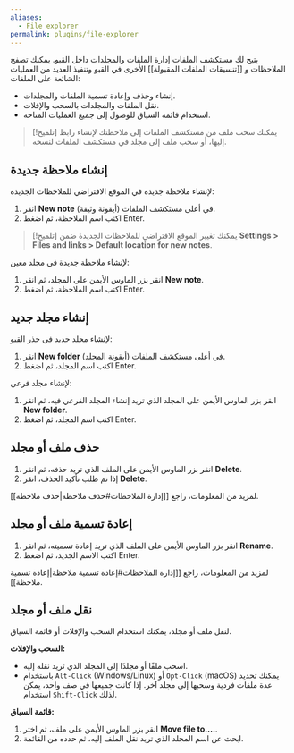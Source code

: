 ```yaml
---
aliases:
  - File explorer
permalink: plugins/file-explorer
---
```


يتيح لك مستكشف الملفات إدارة الملفات والمجلدات داخل القبو. يمكنك تصفح الملاحظات و [[تنسيقات الملفات المقبولة]] الأخرى في القبو وتنفيذ العديد من العمليات الشائعة على الملفات:

- إنشاء وحذف وإعادة تسمية الملفات والمجلدات.
- نقل الملفات والمجلدات بالسحب والإفلات.
- استخدام قائمة السياق للوصول إلى جميع العمليات المتاحة.

> [!تلميح]
> يمكنك سحب ملف من مستكشف الملفات إلى ملاحظتك لإنشاء رابط إليها، أو سحب ملف إلى مجلد في مستكشف الملفات لنسخه.

## إنشاء ملاحظة جديدة

لإنشاء ملاحظة جديدة في الموقع الافتراضي للملاحظات الجديدة:

1. انقر **New note** (أيقونة وثيقة) في أعلى مستكشف الملفات.
2. اكتب اسم الملاحظة، ثم اضغط Enter.

> [!تلميح]
> يمكنك تغيير الموقع الافتراضي للملاحظات الجديدة ضمن **Settings > Files and links > Default location for new notes**.

لإنشاء ملاحظة جديدة في مجلد معين:

1. انقر بزر الماوس الأيمن على المجلد، ثم انقر **New note**.
2. اكتب اسم الملاحظة، ثم اضغط Enter.

## إنشاء مجلد جديد

لإنشاء مجلد جديد في جذر القبو:

1. انقر **New folder** (أيقونة المجلد) في أعلى مستكشف الملفات.
2. اكتب اسم المجلد، ثم اضغط Enter.

لإنشاء مجلد فرعي:

1. انقر بزر الماوس الأيمن على المجلد الذي تريد إنشاء المجلد الفرعي فيه، ثم انقر **New folder**.
2. اكتب اسم المجلد، ثم اضغط Enter.

## حذف ملف أو مجلد

1. انقر بزر الماوس الأيمن على الملف الذي تريد حذفه، ثم انقر **Delete**.
2. إذا تم طلب تأكيد الحذف، انقر **Delete**.

لمزيد من المعلومات، راجع [[إدارة الملاحظات#حذف ملاحظة|حذف ملاحظة]].

## إعادة تسمية ملف أو مجلد

1. انقر بزر الماوس الأيمن على الملف الذي تريد إعادة تسميته، ثم انقر **Rename**.
2. اكتب الاسم الجديد، ثم اضغط Enter.

لمزيد من المعلومات، راجع [[إدارة الملاحظات#إعادة تسمية ملاحظة|إعادة تسمية ملاحظة]].

## نقل ملف أو مجلد

لنقل ملف أو مجلد، يمكنك استخدام السحب والإفلات أو قائمة السياق.

**السحب والإفلات:**

- اسحب ملفًا أو مجلدًا إلى المجلد الذي تريد نقله إليه.
- باستخدام `Alt-Click` (Windows/Linux) أو `Opt-Click` (macOS) يمكنك تحديد عدة ملفات فردية وسحبها إلى مجلد آخر. إذا كانت جميعها في صف واحد، يمكن استخدام `Shift-Click` لذلك.

**قائمة السياق:**

1. انقر بزر الماوس الأيمن على ملف، ثم اختر <b dir="ltr">Move file to....</b>.
2. ابحث عن اسم المجلد الذي تريد نقل الملف إليه، ثم حدده من القائمة.
